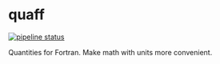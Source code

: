quaff
=====

[![pipeline status](https://gitlab.com/everythingfunctional/quaff/badges/master/pipeline.svg)](https://gitlab.com/everythingfunctional/quaff/commits/master)

Quantities for Fortran. Make math with units more convenient.
